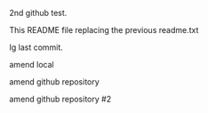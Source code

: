 2nd github test.

This README file replacing the previous readme.txt

Ig last commit.

amend local

amend github repository

amend github repository #2
